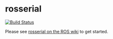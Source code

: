 # rosserial

[![Build Status](https://travis-ci.org/ros-drivers/rosserial.svg?branch=melodic-devel)](https://travis-ci.org/ros-drivers/rosserial)

Please see [rosserial on the ROS wiki](http://wiki.ros.org/rosserial) to get started.

